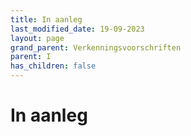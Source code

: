 ```yaml
---
title: In aanleg
last_modified_date: 19-09-2023
layout: page
grand_parent: Verkenningsvoorschriften
parent: I
has_children: false
---
```


In aanleg
=========

